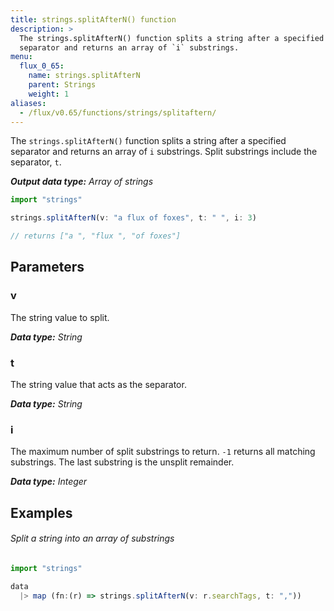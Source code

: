 ```yaml
---
title: strings.splitAfterN() function
description: >
  The strings.splitAfterN() function splits a string after a specified
  separator and returns an array of `i` substrings.
menu:
  flux_0_65:
    name: strings.splitAfterN
    parent: Strings
    weight: 1
aliases:
  - /flux/v0.65/functions/strings/splitaftern/
---
```


The `strings.splitAfterN()` function splits a string after a specified separator and returns
an array of `i` substrings.
Split substrings include the separator, `t`.

_**Output data type:** Array of strings_

```js
import "strings"

strings.splitAfterN(v: "a flux of foxes", t: " ", i: 3)

// returns ["a ", "flux ", "of foxes"]
```

## Parameters

### v
The string value to split.

_**Data type:** String_

### t
The string value that acts as the separator.

_**Data type:** String_

### i
The maximum number of split substrings to return.
`-1` returns all matching substrings.
The last substring is the unsplit remainder.

_**Data type:** Integer_

## Examples

###### Split a string into an array of substrings
```js
import "strings"

data
  |> map (fn:(r) => strings.splitAfterN(v: r.searchTags, t: ","))
```
